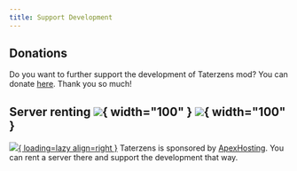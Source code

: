 ```yaml
---
title: Support Development
---
```


## Donations

Do you want to further support the development of Taterzens mod?
You can donate [here](https://www.paypal.com/donate/?hosted_button_id=W8NZ8FJQDX4SY&item_name=Taterzens&cmd=_s-xclick). Thank you so much!


## Server renting ![](./assets/img/advert/apex_logo_dark.gif#only-light){ width="100" } ![](./assets/img/advert/apex_logo_light.gif#only-dark){ width="100" }


[![](./assets/img/advert/apex_advert_banner.png){ loading=lazy align=right }](https://billing.apexminecrafthosting.com/aff.php?aff=7744)
Taterzens is sponsored by [ApexHosting](https://billing.apexminecrafthosting.com/aff.php?aff=7744).
You can rent a server there and support the development that way.
